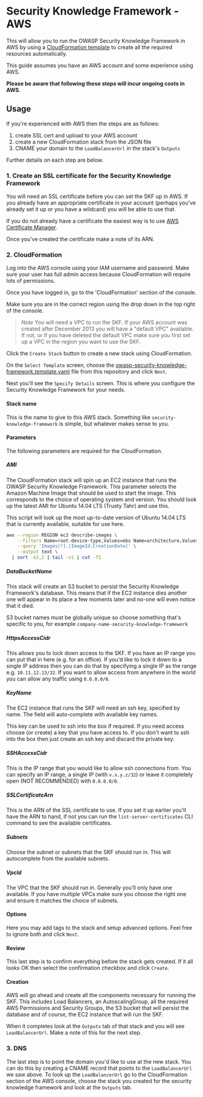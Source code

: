 Security Knowledge Framework - AWS
=================================

This will allow you to run the OWASP Security Knowledge Framework in
AWS by using a
[CloudFormation template](https://aws.amazon.com/cloudformation/) to
create all the required resources automatically.

This guide assumes you have an AWS account and some experience using
AWS.

**Please be aware that following these steps will incur ongoing costs
in AWS**.

## Usage

If you're experienced with AWS then the steps are as follows:

1. create SSL cert and upload to your AWS account
2. create a new CloudFormation stack from the JSON file
3. CNAME your domain to the `LoadBalancerUrl` in the stack's `Outputs`

Further details on each step are below.

### 1. Create an SSL certificate for the Security Knowledge Framework

You will need an SSL certificate before you can set the SKF up in
AWS. If you already have an appropriate certificate in your account
(perhaps you've already set it up or you have a wildcard) you will be
able to use that.

If you do not already have a certificate the easiest way is to use
[AWS Certificate Manager](https://aws.amazon.com/certificate-manager/).

Once you've created the certificate make a note of its ARN.

### 2. CloudFormation

Log into the AWS console using your IAM username and password. Make
sure your user has full admin access because CloudFormation will
require lots of permissions.

Once you have logged in, go to the 'CloudFormation' section of the
console.

Make sure you are in the correct region using the drop down in the
top right of the console.

> *Note* You will need a VPC to run the SKF. If your AWS account was
> created after December 2013 you will have a "default VPC"
> available. If not, or if you have deleted the default VPC make sure
> you first set up a VPC in the region you want to use the SKF.

Click the `Create Stack` button to create a new stack using
CloudFormation.

On the `Select Template` screen, choose the
[owasp-security-knowledge-framework.template.yaml](owasp-security-knowledge-framework.template.yaml)
file from this repository and click `Next`.

Next you'll see the `Specify Details` screen. This is where you
configure the Security Knowledge Framework for your needs.

#### Stack name

This is the name to give to this AWS stack. Something like
`security-knowledge-framework` is simple, but whatever makes sense to
you.

#### Parameters

The following parameters are required for the CloudFormation.

##### AMI

The CloudFormation stack will spin up an EC2 instance that runs the
OWASP Security Knowledge Framework. This parameter selects the Amazon
Machine Image that should be used to start the image. This corresponds
to the choice of operating system and version. You should look up the
latest AMI for Ubuntu 14.04 LTS (Trusty Tahr) and use this.

This script will look up the most up-to-date version of Ubuntu 14.04
LTS that is currently available, suitable for use here.

```bash
aws --region REGION ec2 describe-images \
    --filters Name=root-device-type,Values=ebs Name=architecture,Values=x86_64 Name=virtualization-type,Values=hvm Name=name,Values=*ubuntu-trusty-14.04-amd64-server* \
    --query 'Images[*].[ImageId,CreationDate]' \
    --output text \
  | sort -k2,2 | tail -n1 | cut -f1
```

##### DataBucketName

This stack will create an S3 bucket to persist the Security Knowledge
Framework's database. This means that if the EC2 instance dies another
one will appear in its place a few moments later and no-one will even
notice that it died.

S3 bucket names must be globally unique so choose something that's
specific to you, for example
`company-name-security-knowledge-framework`

##### HttpsAccessCidr

This allows you to lock down access to the SKF. If you have an IP
range you can put that in here (e.g. for an office). If you'd like to
lock it down to a single IP address then you can do that by specifying
a single IP as the range e.g. `10.11.12.13/32`. If you want to allow
access from anywhere in the world you can allow any traffic using
`0.0.0.0/0`.

##### KeyName

The EC2 instance that runs the SKF will need an ssh key, specified by
name. The field will auto-complete with available key names.

This key can be used to ssh into the box if required. If you need
access choose (or create) a key that you have access to. If you don't
want to ssh into the box then just create an ssh key and discard the
private key.

##### SSHAccessCidr

This is the IP range that you would like to allow ssh connections
from. You can specify an IP range, a single IP (with `v.x.y.z/32`) or
leave it completely open (NOT RECOMMENDED) with `0.0.0.0/0`.

##### SSLCertificateArn

This is the ARN of the SSL certificate to use. If you set it up
earlier you'll have the ARN to hand, if not you can run the
`list-server-certificates` CLI command to see the available
certificates.

##### Subnets

Choose the subnet or subnets that the SKF should run in. This will
autocomplete from the available subnets.

##### VpcId

The VPC that the SKF should run in. Generally you'll only have one
available. If you have multiple VPCs make sure you choose the right
one and ensure it matches the choice of subnets.

#### Options

Here you may add tags to the stack and setup advanced options. Feel
free to ignore both and click `Next`.

#### Review

This last step is to confirm everything before the stack gets
created. If it all looks OK then select the confirmation checkbox and
click `Create`.

#### Creation

AWS will go ahead and create all the components necessary for running
the SKF. This includes Load Balancers, an AutoscalingGroup, all the
required AWS Permissions and Security Groups, the S3 bucket that will
persist the database and of course, the EC2 instance that will run the
SKF.

When it completes look at the `Outputs` tab of that stack and you will
see `LoadBalancerUrl`. Make a note of this for the next step.

### 3. DNS

The last step is to point the domain you'd like to use at the new
stack. You can do this by creating a CNAME record that points to the
`LoadBalancerUrl` we saw above. To look up the `LoadBalancerUrl` go to
the CloudFormation section of the AWS console, choose the stack you
created for the security knowledge framework and look at the
`Outputs` tab.

